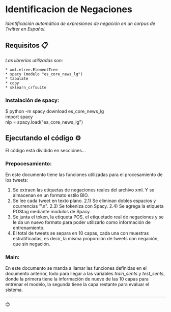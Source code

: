 # Identificacion de Negaciones

_Identificación automática de expresiones de negación en un corpus de Twitter en Español._

## Requisitos 📋

_Las librerías utilizadas son:_

```
* xml.etree.ElementTree
* spacy (modelo "es_core_news_lg")
* tabulate
* copy
* sklearn_crfsuite
```
### Instalación de spacy: 

$ python -m spacy download es_core_news_lg  
import spacy  
nlp = spacy.load("es_core_news_lg")

## Ejecutando el código ⚙️

El código está dividido en secciónes...
### Prepocesamiento:
En este documento tiene las funciones utilizadas para el procesamiento de los tweets:  
1) Se extraen las etiquetas de negaciones reales del archivo xml. Y se almacenan en un formato estilo BIO.
2) Se lee cada tweet en texto plano.
2.1) Se eliminan dobles espacios y ocurrencias "\\n".
2.3) Se tokeniza con Spacy.
2.4) Se agrega la etiqueta POStag mediante modulos de Spacy.
3) Se junta el token, la etiqueta POS, el etiquetado real de negaciones y se le da un nuevo formato para poder utilizarlo como información de entrenamiento.
4) El total de tweets se separa en 10 capas, cada una con muestras estratificadas, es decir, la misma proporción de tweets con negación, que sin negación.

### Main:
En este documento se manda a llamar las funciones definidas en el documento anterior, todo para llegar a las variables *train_sents* y *test_sents*, donde la primera tiene la información de nueve de las 10 capas para entrenar el modelo, la segunda tiene la capa restante para evaluar el sistema. 


---
😊
